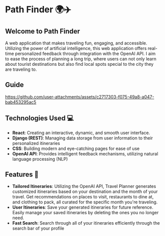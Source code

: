 # Path Finder 🌍✈️

## Welcome to Path Finder

A web application that makes traveling fun, engaging, and accessible. Utilizing the power of artificial intelligence, this web application offers real-time personalized feedback through integration with the OpenAI API. I aim to ease the process of planning a long trip, where users can not only learn about tourist destinations but also find local spots special to the city they are traveling to.

## Guide

https://github.com/user-attachments/assets/c2717303-f075-49a8-a047-bab453295ac5



## Technologies Used 💻


- **React**: Creating an interactive, dynamic, and smooth user interface.
- **Django (REST)**: Managing data storage from user information to their personalized itineraries
- **CSS**: Building modern and eye-catching pages for ease of use 
- **OpenAI API**: Provides intelligent feedback mechanisms, utilizing natural language processing (NLP)

## Features 🚀

- **Tailored Itineraries**: Utilizing the OpenAI API, Travel Planner generates customized itineraries based on your destination and the month of your travel. Get recommendations on places to visit, restaurants to dine at, and clothing to pack, all curated for the specific month you're traveling.
- **User Itineraries**: Save your generated itineraries for future reference. Easily manage your saved itineraries by deleting the ones you no longer need.
- **Fast Search**: Search through all of your itineraries efficiently through the search bar of your profile

